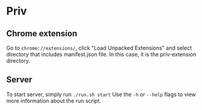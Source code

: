 # Priv

## Chrome extension
Go to `chrome://extensions/`, click "Load Unpacked Extensions" and select directory that includes manifest.json file. In this case, it is the priv-extension directory.


## Server

To start server, simply run `./run.sh start`
Use the `-h` or `--help` flags to view more information about the run script.
